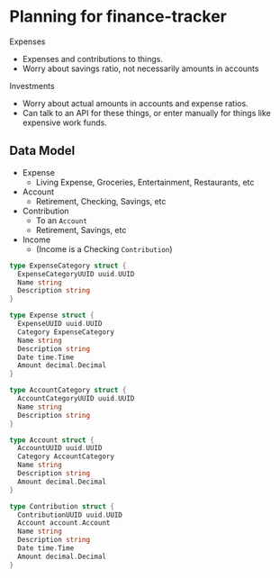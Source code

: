 # Planning for finance-tracker

Expenses
  - Expenses and contributions to things.
  - Worry about savings ratio, not necessarily amounts in accounts

Investments
  - Worry about actual amounts in accounts and expense ratios.
  - Can talk to an API for these things, or enter manually for things like expensive work funds.

## Data Model

- Expense
  - Living Expense, Groceries, Entertainment, Restaurants, etc
- Account
  - Retirement, Checking, Savings, etc
- Contribution
  - To an `Account`
  - Retirement, Savings, etc
- Income
  - (Income is a Checking `Contribution`)

```go
type ExpenseCategory struct {
  ExpenseCategoryUUID uuid.UUID
  Name string
  Description string
}

type Expense struct {
  ExpenseUUID uuid.UUID
  Category ExpenseCategory
  Name string
  Description string
  Date time.Time
  Amount decimal.Decimal
}

type AccountCategory struct {
  AccountCategoryUUID uuid.UUID
  Name string
  Description string
}

type Account struct {
  AccountUUID uuid.UUID
  Category AccountCategory
  Name string
  Description string
  Amount decimal.Decimal
}

type Contribution struct {
  ContributionUUID uuid.UUID
  Account account.Account
  Name string
  Description string
  Date time.Time
  Amount decimal.Decimal
}
```
